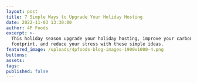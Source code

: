 ```yaml
---
layout: post
title: 7 Simple Ways to Upgrade Your Holiday Hosting
date: 2022-11-03 13:30:00
author: 4P Foods
excerpt: >-
  This holiday season upgrade your holiday hosting, improve your carbon
  footprint, and reduce your stress with these simple ideas.
featured_image: /uploads/4pfoods-blog-images-1900x1000-4.png
buttons:
assets:
tags:
published: false
---
```

